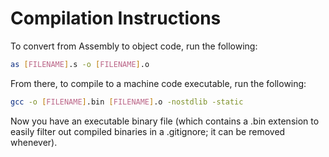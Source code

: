 # Compilation Instructions

To convert from Assembly to object code, run the following:
```bash
as [FILENAME].s -o [FILENAME].o
```

From there, to compile to a machine code executable, run the following:
```bash
gcc -o [FILENAME].bin [FILENAME].o -nostdlib -static
```

Now you have an executable binary file (which contains a .bin extension to easily filter out compiled binaries in a .gitignore; it can be removed whenever).
